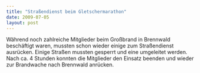 ```yaml
---
title: "Straßendienst beim Gletschermarathon"
date: 2009-07-05
layout: post
---
```


Während noch zahlreiche Mitglieder beim Großbrand in Brennwald beschäftigt waren, mussten schon wieder einige zum Straßendienst ausrücken. Einige Straßen mussten gesperrt und eine umgeleitet werden. Nach ca. 4 Stunden konnten die Mitglieder den Einsatz beenden und wieder zur Brandwache nach Brennwald anrücken.